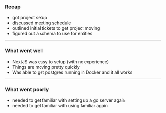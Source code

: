 ### Recap
- got project setup
- discussed meeting schedule
- outlined initial tickets to get project moving
- figured out a schema to use for entities

---
### What went well
- NextJS was easy to setup (with no experience)
- Things are moving pretty quickly
- Was able to get postgres running in Docker and it all works

---
### What went poorly
- needed to get familiar with setting up a go server again
- needed to get familiar with using familiar again